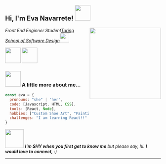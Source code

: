 <h2> Hi, I'm Eva Navarrete! <img src="https://media.giphy.com/media/mGcNjsfWAjY5AEZNw6/giphy.gif" width="50"></h2>
<img align='right' src="https://media.giphy.com/media/ieyl9zmCjO4b4t6qoY/giphy.gif" width="230">
<p><em>Front End Enginner Student<a href="https://turing.edu/">Turing School of Software Design</a><img src="https://media.giphy.com/media/WUlplcMpOCEmTGBtBW/giphy.gif" width="30">
</em></p>

<a href="https://www.linkedin.com/in/eva-navarrete-651450204/"></a><img src="https://media.giphy.com/media/stdqoZQtv5JVM1mI1j/giphy.gif" width="50px"/></a>
<a href="https://github.com/Eva-Navarrete"></a><img src="https://media.giphy.com/media/Y01wot3Bt9Bpdz8xvs/giphy.gif" width="50px"/></a>



### <img src="https://media.giphy.com/media/VgCDAzcKvsR6OM0uWg/giphy.gif" width="50"> A little more about me...  

```javascript
const eva = {
  pronouns: "she" | "her",
  code: [Javascript, HTML, CSS],
  tools: [React, Node],
  hobbies: ["Custom Shoe Art", "Painting", "Hiking", "Paddle Boarding"],
  challenges: "I am learning React!!"
}
```

<img src="https://media.giphy.com/media/h5pTKXLebrI0p8onzj/giphy.gif" width="60"> <em><b>I'm SHY when you first get to know me</b> but please say, hi. <b> I would love to connect,</b> :)</em>

---
